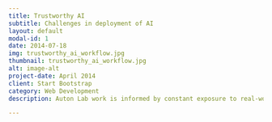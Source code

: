 ```yaml
---
title: Trustworthy AI
subtitle: Challenges in deployment of AI
layout: default
modal-id: 1
date: 2014-07-18
img: trustworthy_ai_workflow.jpg
thumbnail: trustworthy_ai_workflow.jpg
alt: image-alt
project-date: April 2014
client: Start Bootstrap
category: Web Development
description: Auton Lab work is informed by constant exposure to real-world, domain-specific constraints.

---
```

